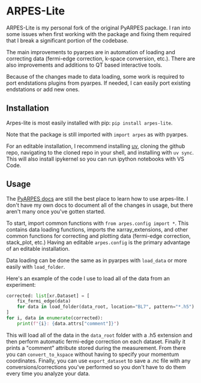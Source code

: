 # ARPES-Lite

ARPES-Lite is my personal fork of the original PyARPES package. I ran into some issues when first working with the package and fixing them required that I break a significant portion of the codebase.

The main improvements to pyarpes are in automation of loading and correcting data (fermi-edge correction, k-space conversion, etc.). There are also improvements and additions to QT based interactive tools.

Because of the changes made to data loading, some work is required to port endstations plugins from pyarpes. If needed, I can easily port existing endstations or add new ones.

## Installation

Arpes-lite is most easily installed with pip: `pip install arpes-lite`.

Note that the package is still imported with `import arpes` as with pyarpes.

For an editable installation, I recommend installing [uv](https://docs.astral.sh/uv/), cloning the github repo, navigating to the cloned repo in your shell, and installing with `uv sync`. This will also install ipykernel so you can run ipython notebooks with VS Code.

## Usage

The [PyARPES docs](https://arpes.readthedocs.io/en/latest/) are still the best place to learn how to use arpes-lite. I don't have my own docs to document all of the changes in usage, but there aren't many once you've gotten started.

To start, import common functions with `from arpes.config import *`. This contains data loading functions, imports the xarray_extensions, and other common functions for correcting and plotting data (fermi-edge correction, stack_plot, etc.) Having an editable `arpes.config` is the primary advantage of an editable installation.

Data loading can be done the same as in pyarpes with `load_data` or more easily with `load_folder`.

Here's an example of the code I use to load all of the data from an experiment:
```python
corrected: list[xr.Dataset] = [
    fix_fermi_edge(data)
    for data in load_folder(data_root, location="BL7", pattern="*.h5")
]
for i, data in enumerate(corrected):
    print(f"{i}: {data.attrs["comment"]}")
```
This will load all of the data in the `data_root` folder with a .h5 extension and then perform automatic fermi-edge correction on each dataset. Finally it prints a "comment" attribute stored during the measurement. From there you can `convert_to_kspace` without having to specify your momentum coordinates. Finally, you can use `export_dataset` to save a .nc file with any conversions/corrections you've performed so you don't have to do them every time you analyze your data.